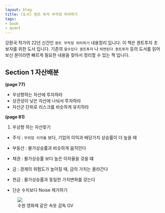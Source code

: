 ```yaml
---
layout: blog
title: (도서) 퀀트 투자 무작정 따라하기
tags: 
- book
- quant
---
```


강환국 작가의 22년 신간인 `퀀트 무작정 따라하기` 내용정리 입니다. 이 책은 퀀트투자 초보자를 위한 도서 입니다. 기존의 `할수있다 퀀트투자` 나 `하면된다 퀀트투자` 등의 도서를 읽어보신 분이라면 빠르게 필요한 내용을 찾아서 정리할 수 있는 책 입니다.

## Section 1 자산배분

**(page 77)**
- 우상향하는 자산에 투자하라
- 상관성이 낮은 자산에 나눠서 투자하라
- 자산군 단위로 리스크를 비슷하게 유지하라

**(page 81)**
1. 우상향 하는 자산찾기
- 주식 : `무위험 이자율` 보다, 기업의 이익과 배당가치 상승률이 더 높을 때
- 부동산 : 물가상승률과 비슷하게 움직인다
- 채권 : 물가상승률 보다 높은 이자율을 갖을 떄
- 금 : 경제의 위험도가 높아질 때, 금의 가치는 올라간다
- 현금 : 물가상승률과 동일한 가치변화를 갖는다


- 단순 수치보다 Noise 제거하기

<figure class="align-center">
  <img src="{{site.baseurl}}/assets/movie/womans.jpg">
  <figcaption>수원 영화제 같은 속옷 감독 GV</figcaption>
</figure>
